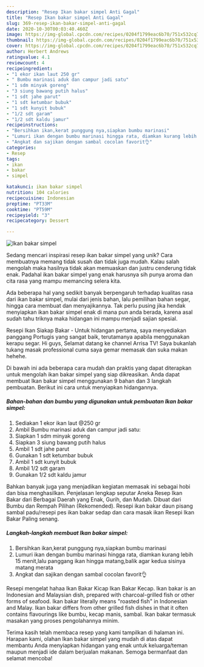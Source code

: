 ```yaml
---
description: "Resep Ikan bakar simpel Anti Gagal"
title: "Resep Ikan bakar simpel Anti Gagal"
slug: 369-resep-ikan-bakar-simpel-anti-gagal
date: 2020-10-30T00:03:40.460Z
image: https://img-global.cpcdn.com/recipes/0204f1799eac6b70/751x532cq70/ikan-bakar-simpel-foto-resep-utama.jpg
thumbnail: https://img-global.cpcdn.com/recipes/0204f1799eac6b70/751x532cq70/ikan-bakar-simpel-foto-resep-utama.jpg
cover: https://img-global.cpcdn.com/recipes/0204f1799eac6b70/751x532cq70/ikan-bakar-simpel-foto-resep-utama.jpg
author: Herbert Andrews
ratingvalue: 4.1
reviewcount: 4
recipeingredient:
- "1 ekor ikan laut 250 gr"
- " Bumbu marinasi aduk dan campur jadi satu"
- "1 sdm minyak goreng"
- "3 siung bawang putih halus"
- "1 sdt jahe parut"
- "1 sdt ketumbar bubuk"
- "1 sdt kunyit bubuk"
- "1/2 sdt garam"
- "1/2 sdt kaldu jamur"
recipeinstructions:
- "Bersihkan ikan,kerat punggung nya,siapkan bumbu marinasi"
- "Lumuri ikan dengan bumbu marinasi hingga rata, diamkan kurang lebih 15 menit,lalu panggang ikan hingga matang,balik agar kedua sisinya matang merata"
- "Angkat dan sajikan dengan sambal cocolan favorit👌"
categories:
- Resep
tags:
- ikan
- bakar
- simpel

katakunci: ikan bakar simpel 
nutrition: 104 calories
recipecuisine: Indonesian
preptime: "PT33M"
cooktime: "PT59M"
recipeyield: "3"
recipecategory: Dessert

---
```



![Ikan bakar simpel](https://img-global.cpcdn.com/recipes/0204f1799eac6b70/751x532cq70/ikan-bakar-simpel-foto-resep-utama.jpg)

Sedang mencari inspirasi resep ikan bakar simpel yang unik? Cara membuatnya memang tidak susah dan tidak juga mudah. Kalau salah mengolah maka hasilnya tidak akan memuaskan dan justru cenderung tidak enak. Padahal ikan bakar simpel yang enak harusnya sih punya aroma dan cita rasa yang mampu memancing selera kita.

Ada beberapa hal yang sedikit banyak berpengaruh terhadap kualitas rasa dari ikan bakar simpel, mulai dari jenis bahan, lalu pemilihan bahan segar, hingga cara membuat dan menyajikannya. Tak perlu pusing jika hendak menyiapkan ikan bakar simpel enak di mana pun anda berada, karena asal sudah tahu triknya maka hidangan ini mampu menjadi sajian spesial.

Resepi Ikan Siakap Bakar - Untuk hidangan pertama, saya menyediakan panggang Portugis yang sangat baik, terutamanya apabila menggunakan kerapu segar. Hi guys, Selamat datang ke channel Arrisa TV! Saya bukanlah tukang masak professional cuma saya gemar memasak dan suka makan hehehe.


Di bawah ini ada beberapa cara mudah dan praktis yang dapat diterapkan untuk mengolah ikan bakar simpel yang siap dikreasikan. Anda dapat membuat Ikan bakar simpel menggunakan 9 bahan dan 3 langkah pembuatan. Berikut ini cara untuk menyiapkan hidangannya.

<!--inarticleads1-->

##### Bahan-bahan dan bumbu yang digunakan untuk pembuatan Ikan bakar simpel:

1. Sediakan 1 ekor ikan laut @250 gr
1. Ambil  Bumbu marinasi aduk dan campur jadi satu:
1. Siapkan 1 sdm minyak goreng
1. Siapkan 3 siung bawang putih halus
1. Ambil 1 sdt jahe parut
1. Gunakan 1 sdt ketumbar bubuk
1. Ambil 1 sdt kunyit bubuk
1. Ambil 1/2 sdt garam
1. Gunakan 1/2 sdt kaldu jamur


Bahkan banyak juga yang menjadikan kegiatan memasak ini sebagai hobi dan bisa menghasilkan. Penjelasan lengkap seputar Aneka Resep Ikan Bakar dari Berbagai Daerah yang Enak, Gurih, dan Mudah. Dibuat dari Bumbu dan Rempah Pilihan (Rekomended). Resepi ikan bakar daun pisang sambal padu/resepi pes ikan bakar sedap dan cara masak ikan Resepi Ikan Bakar Paling senang. 

<!--inarticleads2-->

##### Langkah-langkah membuat Ikan bakar simpel:

1. Bersihkan ikan,kerat punggung nya,siapkan bumbu marinasi
1. Lumuri ikan dengan bumbu marinasi hingga rata, diamkan kurang lebih 15 menit,lalu panggang ikan hingga matang,balik agar kedua sisinya matang merata
1. Angkat dan sajikan dengan sambal cocolan favorit👌


Resepi mengelat hahaa Ikan Bakar Kicap Ikan Bakar Kecap. Ikan bakar is an Indonesian and Malaysian dish, prepared with charcoal-grilled fish or other forms of seafood. Ikan bakar literally means &#34;roasted fish&#34; in Indonesian and Malay. Ikan bakar differs from other grilled fish dishes in that it often contains flavourings like bumbu, kecap manis, sambal. Ikan bakar termasuk masakan yang proses pengolahannya minim. 

Terima kasih telah membaca resep yang kami tampilkan di halaman ini. Harapan kami, olahan Ikan bakar simpel yang mudah di atas dapat membantu Anda menyiapkan hidangan yang enak untuk keluarga/teman maupun menjadi ide dalam berjualan makanan. Semoga bermanfaat dan selamat mencoba!
